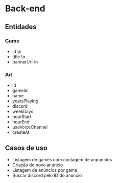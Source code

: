 # Back-end

## Entidades

### Game

- id \n
- title \n
- bannerUrl \n

### Ad

- id
- gameId
- name
- yearsPlaying
- discord
- weekDays
- hourStart
- hourEnd
- useVoiceChannel
- createAt

## Casos de uso

- Listagem de games com contagem de anpuncios
- Criação de novo anúncio
- Listagem de anúncios por game
- Buscar discord pelo ID do anúncio